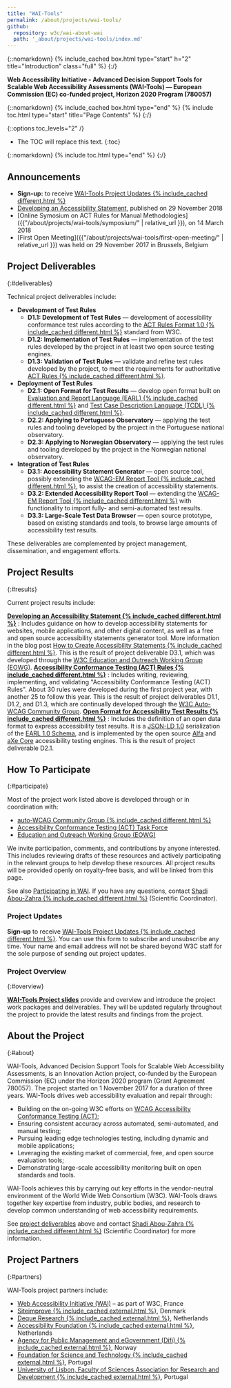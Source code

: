```yaml
---
title: "WAI-Tools"
permalink: /about/projects/wai-tools/
github:
  repository: w3c/wai-about-wai
  path: '_about/projects/wai-tools/index.md'
---
```


{::nomarkdown}
{% include_cached box.html type="start" h="2" title="Introduction" class="full" %}
{:/}

**Web Accessibility Initiative - Advanced Decision Support Tools for Scalable Web Accessibility Assessments (WAI-Tools) — European Commission (EC) co-funded project, Horizon 2020 Program (780057)**

{::nomarkdown}
{% include_cached box.html type="end" %}
{% include toc.html type="start" title="Page Contents" %}
{:/}

{::options toc_levels="2" /}

-   The TOC will replace this text.
{:toc}


{::nomarkdown}
{% include toc.html type="end" %}
{:/}

## Announcements

-   **Sign-up:** to receive [WAI-Tools Project Updates {% include_cached different.html %}](https://www.w3.org/2002/09/wbs/1/WAI-Tools_newsletter/)
-   [Developing an Accessibility Statement](https://www.w3.org/WAI/planning/statements/), published on 29 November 2018
-   [Online Symosium on ACT Rules for Manual Methodologies]({{"/about/projects/wai-tools/symposium/" | relative_url }}), on 14 March 2018
-   [First Open Meeting]({{"/about/projects/wai-tools/first-open-meeting/" | relative_url }}) was held on 29 November 2017 in Brussels, Belgium

## Project Deliverables
{:#deliverables}

Technical project deliverables include:

-   **Development of Test Rules**
    -   **D1.1: Development of Test Rules** — development of accessibility conformance test rules according to the [ACT Rules Format 1.0 {% include_cached different.html %}](https://www.w3.org/TR/act-rules-format/) standard from W3C.
    -   **D1.2: Implementation of Test Rules** — implementation of the test rules developed by the project in at least two open source testing engines.
    -   **D1.3: Validation of Test Rules** — validate and refine test rules developed by the project, to meet the requirements for authoritative [ACT Rules {% include_cached different.html %}](https://w3c.github.io/wcag-act-rules/).
-   **Deployment of Test Rules**
    -   **D2.1: Open Format for Test Results** — develop open format built on [Evaluation and Report Language (EARL) {% include_cached different.html %}](https://www.w3.org/WAI/intro/earl) and [Test Case Description Language (TCDL) {% include_cached different.html %}](https://www.w3.org/WAI/ER/tests/).
    -   **D2.2: Applying to Portuguese Observatory** — applying the test rules and tooling developed by the project in the Portuguese national observatory.
    -   **D2.3: Applying to Norwegian Observatory** — applying the test rules and tooling developed by the project in the Norwegian national observatory.
-   **Integration of Test Rules**
    -   **D3.1: Accessibility Statement Generator** — open source tool, possibly extending the [WCAG-EM Report Tool {% include_cached different.html %}](https://www.w3.org/WAI/eval/report-tool/), to assist the creation of accessibility statements.
    -   **D3.2: Extended Accessibility Report Tool** — extending the [WCAG-EM Report Tool {% include_cached different.html %}](https://www.w3.org/WAI/eval/report-tool/) with functionality to import fully- and semi-automated test results.
    -   **D3.3: Large-Scale Test Data Browser** — open source prototype, based on existing standards and tools, to browse large amounts of accessibility test results.

These deliverables are complemented by project management, dissemination, and engagement efforts.

## Project Results
{:#results}

Current project results include:

**[Developing an Accessibility Statement {% include_cached different.html %}](https://www.w3.org/WAI/planning/statements/)**
:  Includes guidance on how to develop accessibility statements for websites, mobile applications, and other digital content, as well as a free and open source accessibility statements generator tool. More information in the blog post [How to Create Accessibility Statements {% include_cached different.html %}](https://www.w3.org/blog/2018/11/how-to-create-accessibility-statements/). This is the result of project deliverable D3.1, which was developed through the [W3C Education and Outreach Working Group (EOWG)](https://www.w3.org/WAI/about/groups/eowg/).
**[Accessibility Conformance Testing (ACT) Rules {% include_cached different.html %}](https://auto-wcag.github.io/auto-wcag/pages/rules.html)**
:  Includes writing, reviewing, implementing, and validating "Accessibility Conformance Testing (ACT) Rules". About 30 rules were developed during the first project year, with another 25 to follow this year. This is the result of project deliverables D1.1, D1.2, and D1.3, which are continually developed through the [W3C Auto-WCAG Community Group](https://auto-wcag.github.io/auto-wcag/).
**[Open Format for Accessibility Test Results {% include_cached different.html %}](https://github.com/w3c/earl)**
:  Includes the definition of an open data format to express accessibility test results. It is a [JSON-LD 1.0](https://www.w3.org/TR/json-ld/) serialization of the [EARL 1.0 Schema](https://www.w3.org/TR/EARL10-Schema/), and is implemented by the open source [Alfa](https://github.com/siteimprove/alfa) and [aXe Core](https://github.com/dequelabs/axe-reporter-earl) accessibility testing engines. This is the result of project deliverable D2.1.

## How To Participate
{:#participate}

Most of the project work listed above is developed through or in coordination with:

-   [auto-WCAG Community Group {% include_cached different.html %}](https://auto-wcag.github.io/auto-wcag/)
-   [Accessibility Conformance Testing (ACT) Task Force](https://www.w3.org/wai/gl/task-forces/conformance-testing/)
-   [Education and Outreach Working Group (EOWG)](https://www.w3.org/WAI/EO/)

We invite participation, comments, and contributions by anyone interested. This includes reviewing drafts of these resources and actively participating in the relevant groups to help develop these resources. All project results will be provided openly on royalty-free basis, and will be linked from this page.

See also [Participating in WAI](http://www.w3.org/WAI/participation). If you have any questions, contact [Shadi Abou-Zahra {% include_cached different.html %}](http://www.w3.org/People/shadi/) (Scientific Coordinator).

### Project Updates

**Sign-up** to receive [WAI-Tools Project Updates {% include_cached different.html %}](https://www.w3.org/2002/09/wbs/1/WAI-Tools_newsletter/). You can use this form to subscribe and unsubscribe any time. Your name and email address will not be shared beyond W3C staff for the sole purpose of sending out project updates.

### Project Overview
{:#overview}

**[WAI-Tools Project slides](https://www.w3.org/WAI/Tools/WAI-Tools_Project.pptx)** provide and overview and introduce the project work packages and deliverables. They will be updated regularly throughout the project to provide the latest results and findings from the project.

## About the Project
{:#about}

WAI-Tools, Advanced Decision Support Tools for Scalable Web Accessibility Assessments, is an Innovation Action project, co-funded by the European Commission (EC) under the Horizon 2020 program (Grant Agreement 780057). The project started on 1 November 2017 for a duration of three years. WAI-Tools drives web accessibility evaluation and repair through:

-   Building on the on-going W3C efforts on [WCAG Accessibility Conformance Testing (ACT)](http://www.w3.org/wai/gl/task-forces/conformance-testing/);
-   Ensuring consistent accuracy across automated, semi-automated, and manual testing;
-   Pursuing leading edge technologies testing, including dynamic and mobile applications;
-   Leveraging the existing market of commercial, free, and open source evaluation tools;
-   Demonstrating large-scale accessibility monitoring built on open standards and tools.

WAI-Tools achieves this by carrying out key efforts in the vendor-neutral environment of the World Wide Web Consortium (W3C). WAI-Tools draws together key expertise from industry, public bodies, and research to develop common understanding of web accessibility requirements.

See [project deliverables](#deliverables) above and contact [Shadi Abou-Zahra {% include_cached different.html %}](http://www.w3.org/People/shadi/) (Scientific Coordinator) for more information.

## Project Partners
{:#partners}

WAI-Tools project partners include:

-   [Web Accessibility Initiative (WAI)](http://www.w3.org/WAI/) – as part of W3C, France
-   [Siteimprove {% include_cached external.html %}](https://siteimprove.com/), Denmark
-   [Deque Research {% include_cached external.html %}](https://www.deque.com/), Netherlands
-   [Accessibility Foundation {% include_cached external.html %}](https://www.accessibility.nl/), Netherlands
-   [Agency for Public Management and eGovernment (Difi) {% include_cached external.html %}](https://uu.difi.no/), Norway
-   [Foundation for Science and Technology {% include_cached external.html %}](http://www.fct.pt/), Portugal
-   [University of Lisbon, Faculty of Sciences Association for Research and Development {% include_cached external.html %}](http://www.fciencias-id.pt/), Portugal

